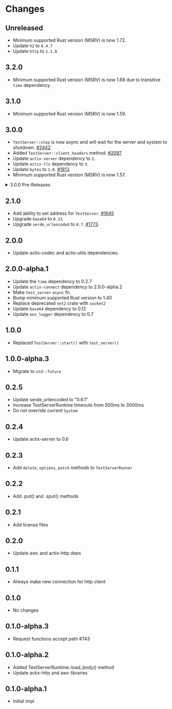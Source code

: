 # Changes

## Unreleased

- Minimum supported Rust version (MSRV) is now 1.72.
- Update `h2` to `0.4.7`
- Update `http` to `1.1.0`

## 3.2.0

- Minimum supported Rust version (MSRV) is now 1.68 due to transitive `time` dependency.

## 3.1.0

- Minimum supported Rust version (MSRV) is now 1.59.

## 3.0.0

- `TestServer::stop` is now async and will wait for the server and system to shutdown. [#2442]
- Added `TestServer::client_headers` method. [#2097]
- Update `actix-server` dependency to `2`.
- Update `actix-tls` dependency to `3`.
- Update `bytes` to `1.0`. [#1813]
- Minimum supported Rust version (MSRV) is now 1.57.

[#2442]: https://github.com/actix/actix-web/pull/2442
[#2097]: https://github.com/actix/actix-web/pull/2097
[#1813]: https://github.com/actix/actix-web/pull/1813

<details>
<summary>3.0.0 Pre-Releases</summary>

## 3.0.0-beta.13

- No significant changes since `3.0.0-beta.12`.

## 3.0.0-beta.12

- No significant changes since `3.0.0-beta.11`.

## 3.0.0-beta.11

- Minimum supported Rust version (MSRV) is now 1.54.

## 3.0.0-beta.10

- Update `actix-server` to `2.0.0-rc.2`. [#2550]

[#2550]: https://github.com/actix/actix-web/pull/2550

## 3.0.0-beta.9

- No significant changes since `3.0.0-beta.8`.

## 3.0.0-beta.8

- Update `actix-tls` to `3.0.0-rc.1`. [#2474]

[#2474]: https://github.com/actix/actix-web/pull/2474

## 3.0.0-beta.7

- Fix compatibility with experimental `io-uring` feature of `actix-rt`. [#2408]

[#2408]: https://github.com/actix/actix-web/pull/2408

## 3.0.0-beta.6

- `TestServer::stop` is now async and will wait for the server and system to shutdown. [#2442]
- Update `actix-server` to `2.0.0-beta.9`. [#2442]
- Minimum supported Rust version (MSRV) is now 1.52.

[#2442]: https://github.com/actix/actix-web/pull/2442

## 3.0.0-beta.5

- Minimum supported Rust version (MSRV) is now 1.51.

## 3.0.0-beta.4

- Added `TestServer::client_headers` method. [#2097]

[#2097]: https://github.com/actix/actix-web/pull/2097

## 3.0.0-beta.3

- No notable changes.

## 3.0.0-beta.2

- No notable changes.

## 3.0.0-beta.1

- Update `bytes` to `1.0`. [#1813]

[#1813]: https://github.com/actix/actix-web/pull/1813

</details>

## 2.1.0

- Add ability to set address for `TestServer`. [#1645]
- Upgrade `base64` to `0.13`.
- Upgrade `serde_urlencoded` to `0.7`. [#1773]

[#1773]: https://github.com/actix/actix-web/pull/1773
[#1645]: https://github.com/actix/actix-web/pull/1645

## 2.0.0

- Update actix-codec and actix-utils dependencies.

## 2.0.0-alpha.1

- Update the `time` dependency to 0.2.7
- Update `actix-connect` dependency to 2.0.0-alpha.2
- Make `test_server` `async` fn.
- Bump minimum supported Rust version to 1.40
- Replace deprecated `net2` crate with `socket2`
- Update `base64` dependency to 0.12
- Update `env_logger` dependency to 0.7

## 1.0.0

- Replaced `TestServer::start()` with `test_server()`

## 1.0.0-alpha.3

- Migrate to `std::future`

## 0.2.5

- Update serde_urlencoded to "0.6.1"
- Increase TestServerRuntime timeouts from 500ms to 3000ms
- Do not override current `System`

## 0.2.4

- Update actix-server to 0.6

## 0.2.3

- Add `delete`, `options`, `patch` methods to `TestServerRunner`

## 0.2.2

- Add .put() and .sput() methods

## 0.2.1

- Add license files

## 0.2.0

- Update awc and actix-http deps

## 0.1.1

- Always make new connection for http client

## 0.1.0

- No changes

## 0.1.0-alpha.3

- Request functions accept path #743

## 0.1.0-alpha.2

- Added TestServerRuntime::load_body() method
- Update actix-http and awc libraries

## 0.1.0-alpha.1

- Initial impl
